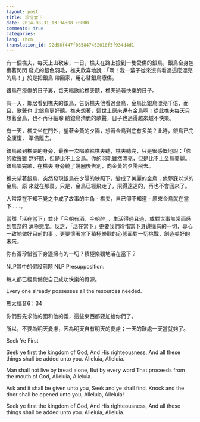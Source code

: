 ```yaml
---
layout: post
title: 珍惜當下
date: 2014-08-31 13:34:08 +0800
comments: true
categories:
lang: zhcn
translation_id: 92d56f447f085847452018f5f934d4d1
---
```


有一個樵夫，每天上山砍柴，一日，樵夫在路上撿到一隻受傷的銀鳥，銀鳥全身包裹著閃閃 發光的銀色羽毛，樵夫欣喜地說：「啊！我一輩子從來沒有看過這麼漂亮的鳥！」於是把銀鳥 帶回家，用心替銀鳥療傷。

銀鳥在療傷的日子裏，每天唱歌給樵夫聽，樵夫過著快樂的日子。

有一天，鄰居看到樵夫的銀鳥，告訴樵夫他看過金鳥，金鳥比銀鳥漂亮千倍，而且，歌聲也 比銀鳥更好聽。樵夫想著，這世上原來還有金鳥啊！從此樵夫每天只想著金鳥，也不再仔細聆 聽銀鳥清脆的歌聲，日子也過得越來越不快樂。

有一天，樵夫坐在門外，望著金黃的夕陽，想著金鳥到底有多美？此時，銀鳥已完全康復， 準備離去。

銀鳥飛到樵夫的身旁，最後一次唱歌給樵夫聽，樵夫聽完，只是很感慨地說：「你的歌聲雖 然好聽，但是比不上金鳥。你的羽毛雖然漂亮，但是比不上金鳥美麗。」 銀鳥唱完歌，在樵夫 身旁繞了幾圈後告別，向金黃的夕陽飛去。

樵夫望著銀鳥，突然發現銀鳥在夕陽的映照下，變成了美麗的金鳥；他夢寐以求的金鳥，原 來就在那裏。只是，金鳥已經飛走了，飛得遠遠的，再也不會回來了。

人常常在不知不覺之中成了故事的主角 - 樵夫，自已卻不知道 - 原來金鳥就在當下……。

當然「活在當下」並非「今朝有酒，今朝醉」，生活得過且過，或對世事無常而感到無奈的 消極態度。反之，「活在當下」更要我們珍惜當下身邊擁有的一切，專心一致地做好目前的事 。更要懷著當下積極樂觀的心態面對一切挑戰，創造美好的未來。



你有否珍惜當下身邊擁有的一切？積極樂觀地活在當下？

NLP其中的假設前題 NLP Presupposition:

每人都已經具備使自己成功快樂的資源。

Every one already possesses all the resources needed.



馬太福音6：34

你們要先求他的國和他的義，這些東西都要加給你們了。

所以，不要為明天憂慮，因為明天自有明天的憂慮；一天的難處一天當就夠了。



Seek Ye First



Seek ye first the kingdom of God,
And His righteousness,
And all these things
shall be added unto you.
Alleluia, Alleluia.



Man shall not live by bread alone,
But by every word
That proceeds from the mouth of God,
Alleluia, Alleluia.

Ask and it shall be given unto you,
Seek and ye shall find.
Knock and the door shall be
opened unto you,
Alleluia, Alleluia!

Seek ye first the kingdom of God,
And His righteousness,
And all these things
shall be added unto you.
Alleluia, Alleluia.
